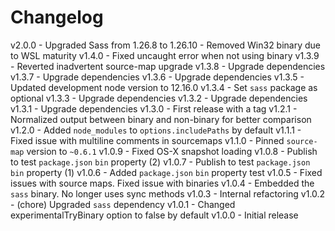 
# Changelog

v2.0.0 - Upgraded Sass from 1.26.8 to 1.26.10
       - Removed Win32 binary due to WSL maturity
v1.4.0 - Fixed uncaught error when not using binary
v1.3.9 - Reverted inadvertent source-map upgrade
v1.3.8 - Upgrade dependencies
v1.3.7 - Upgrade dependencies
v1.3.6 - Upgrade dependencies
v1.3.5 - Updated development node version to 12.16.0
v1.3.4 - Set `sass` package as optional
v1.3.3 - Upgrade dependencies
v1.3.2 - Upgrade dependencies
v1.3.1 - Upgrade dependencies
v1.3.0 - First release with a tag
v1.2.1 - Normalized output between binary and non-binary for better comparison
v1.2.0 - Added `node_modules` to `options.includePaths` by default
v1.1.1 - Fixed issue with multiline comments in sourcemaps
v1.1.0 - Pinned `source-map` version to `~0.6.1`
v1.0.9 - Fixed OS-X snapshot loading
v1.0.8 - Publish to test `package.json` `bin` property (2)
v1.0.7 - Publish to test `package.json` `bin` property (1)
v1.0.6 - Added `package.json` `bin` property test
v1.0.5 - Fixed issues with source maps. Fixed issue with binaries
v1.0.4 - Embedded the `sass` binary. No longer uses sync methods
v1.0.3 - Internal refactoring
v1.0.2 - (chore) Upgraded `sass` dependency
v1.0.1 - Changed experimentalTryBinary option to false by default
v1.0.0 - Initial release

